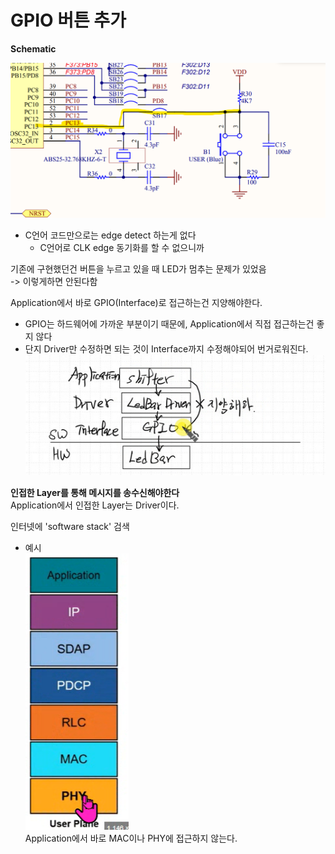 # GPIO 버튼 추가

**Schematic**  

![](image.png)  

- C언어 코드만으로는 edge detect 하는게 없다
  - C언어로 CLK edge 동기화를 할 수 없으니까

기존에 구현했던건 버튼을 누르고 있을 때 LED가 멈추는 문제가 있었음  
-> 이렇게하면 안된다함

Application에서 바로 GPIO(Interface)로 접근하는건 지양해야한다.  

- GPIO는 하드웨어에 가까운 부분이기 때문에, Application에서 직접 접근하는건 좋지 않다  
- 단지 Driver만 수정하면 되는 것이 Interface까지 수정해야되어 번거로워진다.  
![]({237EF5FA-4218-4683-8031-73F87911D2AB}.png)  

**인접한 Layer를 통해 메시지를 송수신해야한다**  
Application에서 인접한 Layer는 Driver이다.  

인터넷에 'software stack' 검색  

- 예시  
    ![]({C210C9A6-E664-471B-8447-DBD93432D92B}.png)  
  Application에서 바로 MAC이나 PHY에 접근하지 않는다.
